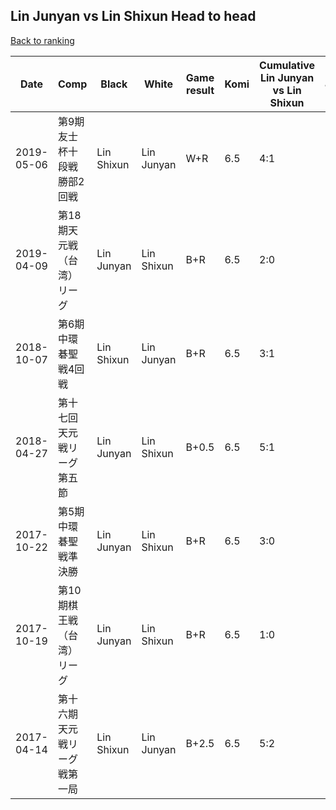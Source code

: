 ## Lin Junyan vs Lin Shixun Head to head

[Back to ranking](../../index.md)




| **Date** | **Comp** | **Black** | **White** | **Game result** | **Komi** | **Cumulative Lin Junyan vs Lin Shixun** | **Lin Junyan streak** | **Lin Shixun streak** | 
| --- | --- | --- | --- | --- | --- | --- | --- | --- |
| 2019-05-06 | 第9期友士杯十段戦勝部2回戦 | Lin Shixun | Lin Junyan | W+R | 6.5 | 4:1 | 1 | 0 | 
| 2019-04-09 | 第18期天元戦（台湾）リーグ | Lin Junyan | Lin Shixun | B+R | 6.5 | 2:0 | 2 | 0 | 
| 2018-10-07 | 第6期中環碁聖戦4回戦 | Lin Shixun | Lin Junyan | B+R | 6.5 | 3:1 | 0 | 1 | 
| 2018-04-27 | 第十七回天元戦リーグ第五節 | Lin Junyan | Lin Shixun | B+0.5 | 6.5 | 5:1 | 2 | 0 | 
| 2017-10-22 | 第5期中環碁聖戦準決勝 | Lin Junyan | Lin Shixun | B+R | 6.5 | 3:0 | 3 | 0 | 
| 2017-10-19 | 第10期棋王戦（台湾）リーグ | Lin Junyan | Lin Shixun | B+R | 6.5 | 1:0 | 1 | 0 | 
| 2017-04-14 | 第十六期天元戦リーグ戦第一局 | Lin Shixun | Lin Junyan | B+2.5 | 6.5 | 5:2 | 0 | 1 |





